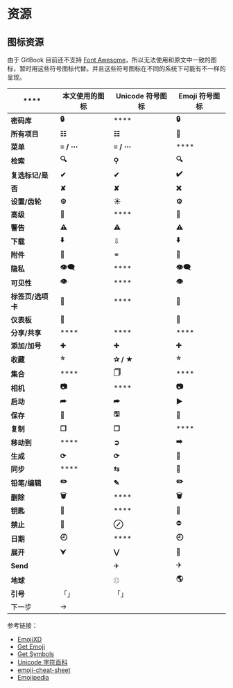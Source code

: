 # 资源

## 图标资源

由于 GitBook 目前还不支持 [Font Awesome](https://fontawesome.com/)，所以无法使用和原文中一致的图标，暂时用这些符号图标代替。并且这些符号图标在不同的系统下可能有不一样的呈现。

| ****        | **本文使用的图标** | **Unicode 符号图标** | **Emoji 符号图标** |
| ----------- | ----------- | ---------------- | -------------- |
| **密码库**     | **🔒**      | ****             | **🔒**         |
| **所有项目**    | **☷**       | **☷**            | ****          |
| **菜单**      | **≡ / ⋯**   | **≡ / ⋯**        | ****           |
| **检索**      | **🔍**      | **⚲**            | **🔍**         |
| **复选标记/是**  | **✔︎**      | **✔︎**           | **✔️**         |
| **否**       | **✘**       | **✘**            | **❌**          |
| **设置/齿轮**   | **⚙️**      | **☀**            | **⚙️**         |
| **高级**      | **🚀**      | ****             | **🚀**         |
| **警告**      | **⚠️**      | **⚠**            | **⚠️**         |
| **下载**      | **⬇️**      | ⇩                | **⬇️**         |
| **附件**      | **🔗**      | ⚭                | **🔗**         |
| **隐私**      | **👁‍🗨**   | ****             | **👁‍🗨**      |
| **可见性**     | **👁**      | ****             | **👁**         |
| **标签页/选项卡** | **📁**      | ****             | **📁**         |
| **仪表板**     | 🎨          |                  | 🎨             |
| **分享/共享**   | ****        | ****             | ****           |
| **添加/加号**   | ✚           | ✚                | **➕**          |
| **收藏**      | **⭐️**      | **✰ / ★**        | **⭐️**         |
| **集合**      | ****        | **🗍**           | ****           |
| **相机**      | **📷**      | ****             | **📷**         |
| **启动**      | **⮫**       | **⮫**            | **▶️**         |
| **保存**      | **💾**      | **🖫**           | **💾**         |
| **复制**      | **❐**       | **❐**            | ****           |
| **移动到**     | ****        | **➲**            | **➡️**         |
| **生成**      | **⟳**       | **⟳**            | **🔁**         |
| **同步**      | ****        | **⇆**            | **🔁**         |
| **铅笔/编辑**   | **✏️**      | **✎**            | **✏️**         |
| **删除**      | **🗑️**     | ****             | **🗑️**        |
| **钥匙**      | **🔑**      | ****             | **🔑**         |
| **禁止**      | **🚫**      | **⊘**            | ⛔              |
| **日期**      | **🕘**      | ****             | **🕘**         |
| **展开**      | **⮟**       | **⋁**            | 🔽             |
| **Send**    |             | ✈                | ✈️             |
| **地球**      |             | ⚾︎               | **🌎**         |
| **引号**      | 「」          | 「」               |                |
| 下一步         | →           |                  |                |

参考链接：

* [EmojiXD](https://emojixd.com/)
* [Get Emoji](https://getemoji.com/)
* [Get Symbols](https://getsymbols.com/)
* [Unicode 字符百科](https://unicode-table.com/)
* [emoji-cheat-sheet](https://github.com/ikatyang/emoji-cheat-sheet)
* [Emojipedia](https://emojipedia.org/)
